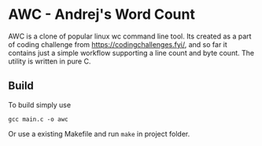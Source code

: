 # AWC - Andrej's Word Count

AWC is a clone of popular linux wc command line tool. Its created as a part of coding challenge from https://codingchallenges.fyi/, and so far it contains just a simple workflow supporting a line count and byte count. The utility is written in pure C.

## Build

To build simply use 

```
gcc main.c -o awc
```

Or use a existing Makefile and run `make` in project folder.

